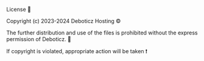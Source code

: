 License 🔗

Copyright (c) 2023-2024 Deboticz Hosting ©

The further distribution and use of the files is prohibited without the express permission of Deboticz. 🔐

If copyright is violated, appropriate action will be taken ❗
